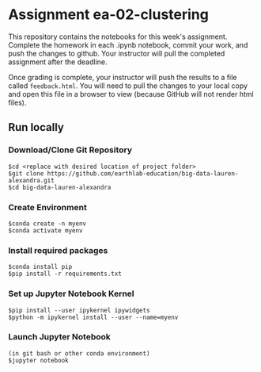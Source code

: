 # Assignment ea-02-clustering

This repository contains the notebooks for this week's assignment. Complete
the homework in each .ipynb notebook, commit your work, and push the changes
to github. Your instructor will pull the completed assignment after the
deadline.

Once grading is complete, your instructor will push the results to a file
called `feedback.html`. You will need to pull the changes to your local copy
and open this file in a browser to view (because GitHub will not render html 
files).


Run locally
----

### Download/Clone Git Repository

    $cd <replace with desired location of project folder>
    $git clone https://github.com/earthlab-education/big-data-lauren-alexandra.git
    $cd big-data-lauren-alexandra

### Create Environment

    $conda create -n myenv
    $conda activate myenv

### Install required packages

    $conda install pip
    $pip install -r requirements.txt

### Set up Jupyter Notebook Kernel

    $pip install --user ipykernel ipywidgets
    $python -m ipykernel install --user --name=myenv

### Launch Jupyter Notebook

    (in git bash or other conda environment)
    $jupyter notebook
